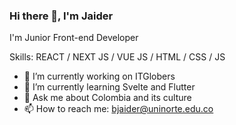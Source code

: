 ### Hi there 👋, I'm Jaider

I'm Junior Front-end Developer

<!---
![alt text](https://assets-global.website-files.com/5fb54f94c7530ffde5620e2b/5febd16646a171505e60749a_leantech-logo.svg)
-->


Skills: REACT / NEXT JS / VUE JS / HTML / CSS / JS 


- 🔭 I’m currently working on ITGlobers
- 🌱 I’m currently learning Svelte and Flutter
- 💬 Ask me about Colombia and its culture
- 📫 How to reach me: bjaider@uninorte.edu.co
